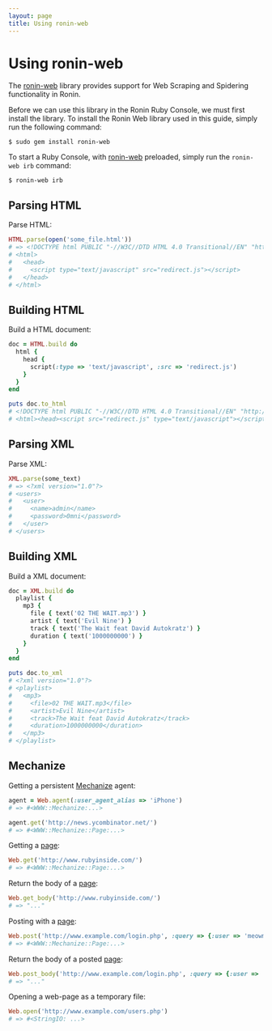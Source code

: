 ```yaml
---
layout: page
title: Using ronin-web
---
```


# Using ronin-web

The [ronin-web] library provides
support for Web Scraping and Spidering functionality in Ronin.

Before we can use this library in the Ronin Ruby Console, we must first
install the library. To install the Ronin Web library used in this guide,
simply run the following command:

```shell
$ sudo gem install ronin-web
```

To start a Ruby Console, with [ronin-web] preloaded, simply run the
`ronin-web irb` command:

```shell
$ ronin-web irb
```

## Parsing HTML

Parse HTML:

```ruby
HTML.parse(open('some_file.html'))
# => <!DOCTYPE html PUBLIC "-//W3C//DTD HTML 4.0 Transitional//EN" "http://www.w3.org/TR/REC-html40/loose.dtd">
# <html>
#   <head>
#     <script type="text/javascript" src="redirect.js"></script>
#   </head>
# </html>
```

## Building HTML

Build a HTML document:

```ruby
doc = HTML.build do
  html {
    head {
      script(:type => 'text/javascript', :src => 'redirect.js')
    }
  }
end

puts doc.to_html
# <!DOCTYPE html PUBLIC "-//W3C//DTD HTML 4.0 Transitional//EN" "http://www.w3.org/TR/REC-html40/loose.dtd">
# <html><head><script src="redirect.js" type="text/javascript"></script></head></html>
```

## Parsing XML

Parse XML:

```ruby
XML.parse(some_text)
# => <?xml version="1.0"?>
# <users>
#   <user>
#     <name>admin</name>
#     <password>0mni</password>
#   </user>
# </users>
```

## Building XML

Build a XML document:

```ruby
doc = XML.build do
  playlist {
    mp3 {
      file { text('02 THE WAIT.mp3') }
      artist { text('Evil Nine') }
      track { text('The Wait feat David Autokratz') }
      duration { text('1000000000') }
    }
  }
end

puts doc.to_xml
# <?xml version="1.0"?>
# <playlist>
#   <mp3>
#     <file>02 THE WAIT.mp3</file>
#     <artist>Evil Nine</artist>
#     <track>The Wait feat David Autokratz</track>
#     <duration>1000000000</duration>
#   </mp3>
# </playlist>
```

## Mechanize

Getting a persistent [Mechanize] agent:

```ruby
agent = Web.agent(:user_agent_alias => 'iPhone')
# => #<WWW::Mechanize:...>

agent.get('http://news.ycombinator.net/')
# => #<WWW::Mechanize::Page:...>
```

Getting a [page][Mechanize::Page]:

```ruby
Web.get('http://www.rubyinside.com/')
# => #<WWW::Mechanize::Page:...>
```

Return the body of a [page][Mechanize::Page]:

```ruby
Web.get_body('http://www.rubyinside.com/')
# => "..."
```

Posting with a [page][Mechanize::Page]:

```ruby
Web.post('http://www.example.com/login.php', :query => {:user => 'meowmix', :password => 'delivers'})
# => #<WWW::Mechanize::Page:...>
```

Return the body of a posted [page][Mechanize::Page]:

```ruby
Web.post_body('http://www.example.com/login.php', :query => {:user => 'meowmix', :password => 'delivers'})
# => "..."
```

Opening a web-page as a temporary file:

```ruby
Web.open('http://www.example.com/users.php')
# => #<StringIO: ...>
```

[ronin-web]: https://github.com/ronin-rb/ronin-web#readme
[Mechanize]: https://www.rubydoc.info/gems/mechanize/ 
[Mechanize::Page]: https://www.rubydoc.info/gems/mechanize/Mechanize/Page
